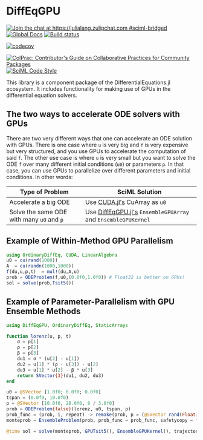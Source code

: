 # DiffEqGPU

[![Join the chat at https://julialang.zulipchat.com #sciml-bridged](https://img.shields.io/static/v1?label=Zulip&message=chat&color=9558b2&labelColor=389826)](https://julialang.zulipchat.com/#narrow/stream/279055-sciml-bridged)
[![Global Docs](https://img.shields.io/badge/docs-SciML-blue.svg)](https://docs.sciml.ai/DiffEqGPU/stable/)
[![Build status](https://badge.buildkite.com/409ab4d885030062681a444328868d2e8ad117cadc0a7e1424.svg)](https://buildkite.com/julialang/diffeqgpu-dot-jl)

[![codecov](https://codecov.io/gh/SciML/DiffEqGPU.jl/branch/master/graph/badge.svg)](https://codecov.io/gh/SciML/DiffEqGPU.jl)

[![ColPrac: Contributor's Guide on Collaborative Practices for Community Packages](https://img.shields.io/badge/ColPrac-Contributor's%20Guide-blueviolet)](https://github.com/SciML/ColPrac)
[![SciML Code Style](https://img.shields.io/static/v1?label=code%20style&message=SciML&color=9558b2&labelColor=389826)](https://github.com/SciML/SciMLStyle)

This library is a component package of the DifferentialEquations.jl ecosystem. It includes
functionality for making use of GPUs in the differential equation solvers.

## The two ways to accelerate ODE solvers with GPUs

There are two very different ways that one can
accelerate an ODE solution with GPUs. There is one case where `u` is very big and `f`
is very expensive but very structured, and you use GPUs to accelerate the computation
of said `f`. The other use case is where `u` is very small but you want to solve the ODE
`f` over many different initial conditions (`u0`) or parameters `p`. In that case, you can
use GPUs to parallelize over different parameters and initial conditions. In other words:

| Type of Problem                           | SciML Solution                                                                                           |
|-------------------------------------------|----------------------------------------------------------------------------------------------------------|
| Accelerate a big ODE                      | Use [CUDA.jl's](https://cuda.juliagpu.org/stable/) CuArray as `u0`                                       |
| Solve the same ODE with many `u0` and `p` | Use [DiffEqGPU.jl's](https://docs.sciml.ai/DiffEqGPU/stable/) `EnsembleGPUArray` and `EnsembleGPUKernel` |

## Example of Within-Method GPU Parallelism

```julia
using OrdinaryDiffEq, CUDA, LinearAlgebra
u0 = cu(rand(1000))
A  = cu(randn(1000,1000))
f(du,u,p,t)  = mul!(du,A,u)
prob = ODEProblem(f,u0,(0.0f0,1.0f0)) # Float32 is better on GPUs!
sol = solve(prob,Tsit5())
```

## Example of Parameter-Parallelism with GPU Ensemble Methods

```julia
using DiffEqGPU, OrdinaryDiffEq, StaticArrays

function lorenz(u, p, t)
    σ = p[1]
    ρ = p[2]
    β = p[3]
    du1 = σ * (u[2] - u[1])
    du2 = u[1] * (ρ - u[3]) - u[2]
    du3 = u[1] * u[2] - β * u[3]
    return SVector{3}(du1, du2, du3)
end

u0 = @SVector [1.0f0; 0.0f0; 0.0f0]
tspan = (0.0f0, 10.0f0)
p = @SVector [10.0f0, 28.0f0, 8 / 3.0f0]
prob = ODEProblem{false}(lorenz, u0, tspan, p)
prob_func = (prob, i, repeat) -> remake(prob, p = (@SVector rand(Float32, 3)).*p)
monteprob = EnsembleProblem(prob, prob_func = prob_func, safetycopy = false)

@time sol = solve(monteprob, GPUTsit5(), EnsembleGPUKernel(), trajectories = 10_000, adaptive = false, dt = 0.1f0)
```
